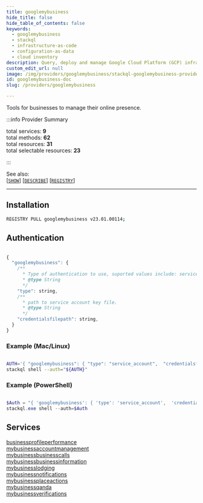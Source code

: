 ```yaml
---
title: googlemybusiness
hide_title: false
hide_table_of_contents: false
keywords:
  - googlemybusiness
  - stackql
  - infrastructure-as-code
  - configuration-as-data
  - cloud inventory
description: Query, deploy and manage Google Cloud Platform (GCP) infrastructure and resources using SQL
custom_edit_url: null
image: /img/providers/googlemybusiness/stackql-googlemybusiness-provider-featured-image.png
id: googlemybusiness-doc
slug: /providers/googlemybusiness

---
```

Tools for businesses to manage their online presence.  
    
:::info Provider Summary

<div class="row">
<div class="providerDocColumn">
<span>total services:&nbsp;<b>9</b></span><br />
<span>total methods:&nbsp;<b>62</b></span><br />
</div>
<div class="providerDocColumn">
<span>total resources:&nbsp;<b>31</b></span><br />
<span>total selectable resources:&nbsp;<b>23</b></span><br />
</div>
</div>

:::

See also:   
[[` SHOW `]](https://stackql.io/docs/language-spec/show) [[` DESCRIBE `]](https://stackql.io/docs/language-spec/describe)  [[` REGISTRY `]](https://stackql.io/docs/language-spec/registry)
* * * 

## Installation
```bash
REGISTRY PULL googlemybusiness v23.01.00114;
```

## Authentication
```javascript

{
  "googlemybusiness": {
    /**
      * Type of authentication to use, suported values include: service_account, interactive
      * @type String
      */
    "type": string, 
    /**
      * path to service account key file.
      * @type String
      */
    "credentialsfilepath": string, 
  }
}

```
### Example (Mac/Linux)
```bash

AUTH='{ "googlemybusiness": { "type": "service_account",  "credentialsfilepath": "creds/sa-key.json" }}'
stackql shell --auth="${AUTH}"

```
### Example (PowerShell)
```powershell

$Auth = "{ 'googlemybusiness': { 'type': 'service_account',  'credentialsfilepath': 'creds/sa-key.json' }}"
stackql.exe shell --auth=$Auth

```
## Services
<div class="row">
<div class="providerDocColumn">
<a href="/providers/googlemybusiness/businessprofileperformance/">businessprofileperformance</a><br />
<a href="/providers/googlemybusiness/mybusinessaccountmanagement/">mybusinessaccountmanagement</a><br />
<a href="/providers/googlemybusiness/mybusinessbusinesscalls/">mybusinessbusinesscalls</a><br />
<a href="/providers/googlemybusiness/mybusinessbusinessinformation/">mybusinessbusinessinformation</a><br />
<a href="/providers/googlemybusiness/mybusinesslodging/">mybusinesslodging</a><br />
</div>
<div class="providerDocColumn">
<a href="/providers/googlemybusiness/mybusinessnotifications/">mybusinessnotifications</a><br />
<a href="/providers/googlemybusiness/mybusinessplaceactions/">mybusinessplaceactions</a><br />
<a href="/providers/googlemybusiness/mybusinessqanda/">mybusinessqanda</a><br />
<a href="/providers/googlemybusiness/mybusinessverifications/">mybusinessverifications</a><br />
</div>
</div>
